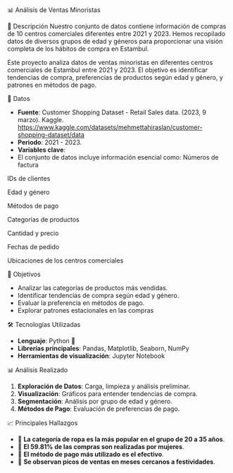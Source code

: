 📊 Análisis de Ventas Minoristas

📌 Descripción
Nuestro conjunto de datos contiene información de compras de 10 centros comerciales diferentes entre 2021 y 2023. Hemos recopilado datos de diversos grupos de edad y géneros para proporcionar una visión completa de los hábitos de compra en Estambul.

Este proyecto analiza datos de ventas minoristas en diferentes centros comerciales de Estambul entre 2021 y 2023. El objetivo es identificar tendencias de compra, preferencias de productos según edad y género, y patrones en métodos de pago.

📂 Datos
- **Fuente**: Customer Shopping Dataset - Retail Sales data. (2023, 9 marzo). Kaggle. https://www.kaggle.com/datasets/mehmettahiraslan/customer-shopping-dataset/data
- **Periodo**: 2021 - 2023.
- **Variables clave**:
-  El conjunto de datos incluye información esencial como:
Números de factura

IDs de clientes

Edad y género

Métodos de pago

Categorías de productos

Cantidad y precio

Fechas de pedido

Ubicaciones de los centros comerciales

🎯 Objetivos
- Analizar las categorías de productos más vendidas.
- Identificar tendencias de compra según edad y género.
- Evaluar la preferencia en métodos de pago.
- Explorar patrones estacionales en las compras

🛠️ Tecnologías Utilizadas
- **Lenguaje**: Python 🐍
- **Librerías principales**: Pandas, Matplotlib, Seaborn, NumPy
- **Herramientas de visualización**: Jupyter Notebook

📊 Análisis Realizado
1. **Exploración de Datos**: Carga, limpieza y análisis preliminar.
2. **Visualización**: Gráficos para entender tendencias de compra.
3. **Segmentación**: Análisis por grupo de edad y género.
4. **Métodos de Pago**: Evaluación de preferencias de pago.

📈 Principales Hallazgos
- 📌 **La categoría de ropa es la más popular en el grupo de 20 a 35 años**.
- 📌 **El 59.81% de las compras son realizadas por mujeres**.
- 📌 **El método de pago más utilizado es el efectivo**.
- 📌 **Se observan picos de ventas en meses cercanos a festividades**.










 

